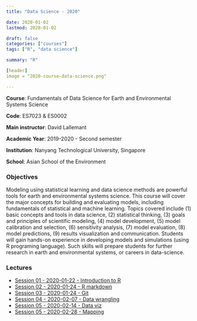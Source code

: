 ```yaml
---
title: "Data Science - 2020"

date: 2020-01-02
lastmod: 2020-01-02

draft: false
categories: ["courses"]
tags: ["R", "data science"]

summary: "R"

[header]
image = "2020-course-data-science.png"

---
```


__Course__: Fundamentals of Data Science for Earth and Environmental Systems Science

__Code__: ES7023 & ES0002

__Main instructor__: David Lallemant

__Academic Year__: 2019-2020 - Second semester

__Institution__: Nanyang Technological University, Singapore

__School__: Asian School of the Environment

### Objectives
Modeling using statistical learning and data science methods are powerful tools for earth and environmental systems science. This course will cover the major concepts for building and evaluating models, including fundamentals of statistical and machine learning. Topics covered include (1) basic concepts and tools in data science, (2) statistical thinking, (3) goals and principles of scientific modeling, (4) model development, (5) model calibration and selection, (6) sensitivity analysis, (7) model evaluation, (8) model predictions, (9) results visualization and communication. Students will gain hands-on experience in developing models and simulations (using R programing language). Such skills will prepare students for further research in earth and environmental systems, or careers in data-science.

### Lectures
* [Session 01 - 2020-01-22 - Introduction to R](https://vaulot.github.io/course-ntu-data-science-2020/R-session-01-intro.html)
* [Session 02 - 2020-01-24 - R markdown](https://vaulot.github.io/course-ntu-data-science-2020/R-session-02-markdown.html)
* [Session 03 - 2020-01-24 - Git](https://vaulot.github.io/course-ntu-data-science-2020/R-session-03-Git.html)
* [Session 04 - 2020-02-07 - Data wrangling](https://vaulot.github.io/course-ntu-data-science-2020/R-session-04-data_wrangling.html)
* [Session 05 - 2020-02-14 - Data viz](https://vaulot.github.io/course-ntu-data-science-2020/R-session-05-data_visualization.html)
* [Session 05 - 2020-02-28 - Mapping](https://vaulot.github.io/course-ntu-data-science-2020/R-session-06-mapping.html)
